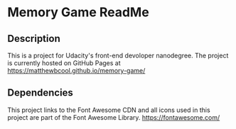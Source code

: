 # Memory Game ReadMe

## Description

This is a project for Udacity's front-end devoloper nanodegree. The project is currently hosted on GitHub Pages at https://matthewbcool.github.io/memory-game/


## Dependencies
This project links to the Font Awesome CDN and all icons used in this project are part of the Font Awesome Library. 
https://fontawesome.com/
